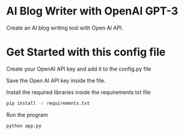 # AI Blog Writer with OpenAI GPT-3
Create an AI blog writing tool with Open AI API. 

# Get Started with this config file
Create your OpenAI API key and add it to the config.py file

Save the Open AI API key inside the file.


Install the required libraries inside the requirements txt file

``` sh
pip install -r requirements.txt
```

Run the program

```sh
python app.py
```
